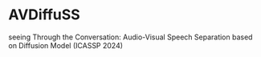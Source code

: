 # AVDiffuSS
seeing Through the Conversation: Audio-Visual Speech Separation based on Diffusion Model (ICASSP 2024)
